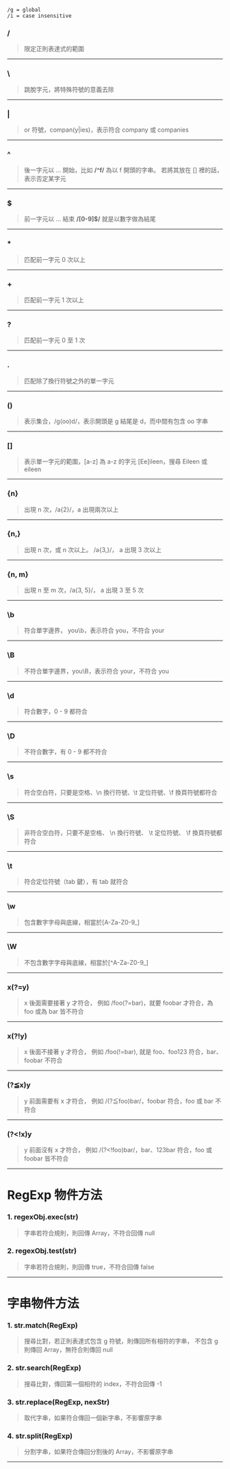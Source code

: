 ```
/g = global
/i = case insensitive
```

### /

>限定正則表達式的範圍

---
### \

> 跳脫字元，將特殊符號的意義去除

---
### |

> or 符號，compan(y|ies)，表示符合 company 或 companies

---
### ^

>後一字元以 ... 開始，比如 **/^f/** 為以 f 開頭的字串。
>若將其放在 [] 裡的話，表示否定某字元

---
### $

> 前一字元以 ... 結束
> **/[0-9]$/**  就是以數字做為結尾

---
### *

> 匹配前一字元 0 次以上

---
### +

> 匹配前一字元 1 次以上

---
### ?

> 匹配前一字元 0 至 1 次

---
### .

> 匹配除了換行符號之外的單一字元

---
### ()

> 表示集合，/g(oo)d/，表示開頭是 g 結尾是 d，而中間有包含 oo 字串

---
### []

> 表示單一字元的範圍，[a-z] 為 a-z 的字元
> [Ee]ileen，搜尋 Eileen 或 eileen

---
### {n}

> 出現 n 次，/a{2}/，a 出現兩次以上

---
### {n,}

> 出現 n 次，或 n 次以上。 /a{3,}/， a 出現 3 次以上

---
### {n, m}

> 出現 n 至 m 次，/a{3, 5}/， a 出現 3 至 5 次

---
### \\b

> 符合單字邊界， you\\b，表示符合 you，不符合 your

---
### \\B

> 不符合單字邊界，you\\B，表示符合 your，不符合 you

---
### \\d 

> 符合數字，0 - 9 都符合

---
### \\D

> 不符合數字，有 0 - 9 都不符合

---
### \\s

> 符合空白符，只要是空格、\\n 換行符號、\\t 定位符號、\\f 換頁符號都符合

---
### \\S

> 非符合空白符，只要不是空格、 \\n 換行符號、 \\t 定位符號、 \\f 換頁符號都符合

---
### \\t

> 符合定位符號（tab 鍵），有 tab 就符合

---
### \\w

> 包含數字字母與底線，相當於[A-Za-Z0-9_]

---
### \\W

> 不包含數字字母與底線，相當於[\^A-Za-Z0-9_]

---
### x(?=y)

> x 後面需要接著 y 才符合，
> 例如 /foo(?=bar)，就要 foobar 才符合，為 foo 或為 bar 皆不符合

---
### x(?!y)

> x 後面不接著 y 才符合，
> 例如 /foo(!=bar), 就是 foo、foo123 符合，bar、foobar 不符合

---
### (?≦x)y

> y 前面需要有 x 才符合，
> 例如 /(?≦foo)bar/，foobar 符合，foo 或 bar 不符合

---
### (?<!x)y

> y 前面沒有 x 才符合，
> 例如 /(?<!foo)bar/，bar、123bar 符合，foo 或 foobar 皆不符合

---

# RegExp 物件方法

### 1. regexObj.exec(str)

> 字串若符合規則，則回傳 Array，不符合回傳 null

### 2. regexObj.test(str)

>字串若符合規則，則回傳 true，不符合回傳 false

---
# 字串物件方法

###  1. str.match(RegExp)

> 搜尋比對，若正則表達式包含 g 符號，則傳回所有相符的字串，
> 不包含 g 則傳回 Array，無符合則傳回 null

### 2. str.search(RegExp)

> 搜尋比對，傳回第一個相符的 index，不符合回傳 -1

### 3. str.replace(RegExp, nexStr)

> 取代字串，如果符合傳回一個新字串，不影響原字串

### 4. str.split(RegExp)

> 分割字串，如果符合傳回分割後的 Array，不影響原字串

---


